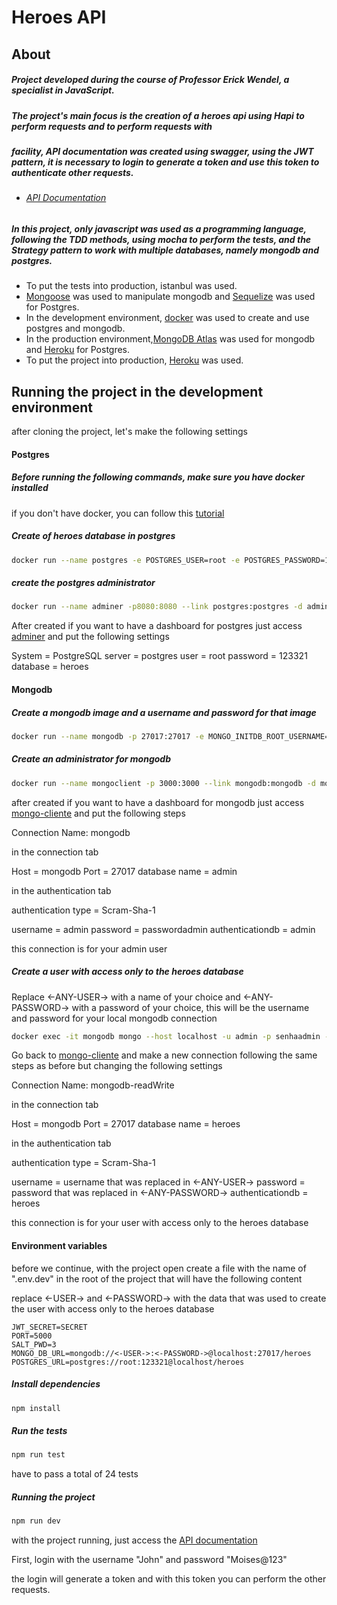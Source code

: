 # Heroes API

## About
#####  Project developed during the course of Professor Erick Wendel, a specialist in JavaScript.

##### The project's main focus is the creation of a heroes api using Hapi to perform requests and to perform requests with

##### facility, API documentation was created using swagger, using the JWT pattern, it is necessary to login to generate a token and use this token to authenticate other requests.

- ###### [API Documentation](https://cursonodebr-moises.herokuapp.com/documentation)

##### In this project, only javascript was used as a programming language, following the TDD methods, using mocha to perform the tests, and the Strategy pattern to work with multiple databases, namely mongodb and postgres.



- To put the tests into production, istanbul was used.
- [Mongoose](https://mongoosejs.com/) was used to manipulate mongodb and [Sequelize](https://sequelize.org/) was used for Postgres.
- In the development environment, [docker](https://www.docker.com/) was used to create and use postgres and mongodb.
- In the production environment,[MongoDB Atlas](https://www.mongodb.com/) was used for mongodb and [Heroku](https://www.heroku.com) for Postgres.
- To put the project into production, [Heroku](https://www.heroku.com) was used.

## Running the project in the development environment

after cloning the project, let's make the following settings

#### Postgres

##### Before running the following commands, make sure you have docker installed

if you don't have docker, you can follow this [tutorial](https://www.youtube.com/watch?v=5nX8U8Fz5S0)

##### Create of heroes database in postgres
```bash
docker run --name postgres -e POSTGRES_USER=root -e POSTGRES_PASSWORD=123321 -e POSTGRES_DB=heroes -p 5432:5432 -d postgres
```

##### create the postgres administrator
```bash
docker run --name adminer -p8080:8080 --link postgres:postgres -d adminer
```
After created if you want to have a dashboard for postgres just access [adminer](http://localhost:8080/) and put the following settings

System = PostgreSQL
server = postgres
user = root
password = 123321
database = heroes

#### Mongodb

##### Create a mongodb image and a username and password for that image
```bash
docker run --name mongodb -p 27017:27017 -e MONGO_INITDB_ROOT_USERNAME=admin -e MONGO_INITDB_ROOT_PASSWORD=senhaadmin -d mongo:4
```
##### Create an administrator for mongodb
```bash
docker run --name mongoclient -p 3000:3000 --link mongodb:mongodb -d mongoclient/mongoclient
```

after created if you want to have a dashboard for mongodb just access  [mongo-cliente](http://localhost:3000/) and put the following steps

Connection Name: mongodb

in the connection tab

Host = mongodb
Port = 27017
database name = admin

in the authentication tab

authentication type = Scram-Sha-1

username = admin
password = passwordadmin
authenticationdb = admin

this connection is for your admin user

##### Create a user with access only to the heroes database

Replace <-ANY-USER-> with a name of your choice and <-ANY-PASSWORD-> with a password of your choice, this will be the username and password for your local mongodb connection

```bash
docker exec -it mongodb mongo --host localhost -u admin -p senhaadmin -authenticationDatabase admin --eval "db.getSiblingDB('heroes').createUser({user:'<-ANY-USER->', pwd: '<-ANY-PASSWORD->', roles: [{role: 'readWrite', db: 'heroes'}]})"
```

Go back to [mongo-cliente](http://localhost:3000/) and make a new connection following the same steps as before but changing the following settings

Connection Name: mongodb-readWrite

in the connection tab

Host = mongodb
Port = 27017
database name = heroes

in the authentication tab

authentication type = Scram-Sha-1

username = username that was replaced in <-ANY-USER->
password = password that was replaced in <-ANY-PASSWORD->
authenticationdb = heroes

this connection is for your user with access only to the heroes database

#### Environment variables

before we continue, with the project open create a file with the name of ".env.dev" in the root of the project that will have the following content

replace <-USER-> and <-PASSWORD-> with the data that was used to create the user with access only to the heroes database

```
JWT_SECRET=SECRET
PORT=5000
SALT_PWD=3
MONGO_DB_URL=mongodb://<-USER->:<-PASSWORD->@localhost:27017/heroes
POSTGRES_URL=postgres://root:123321@localhost/heroes
```

##### Install dependencies

```bash
npm install
```

##### Run the tests
```bash
npm run test
```

have to pass a total of 24 tests

##### Running the project
```bash
npm run dev
```

with the project running, just access the [API documentation](localhost:5000/documentation)

First, login with the username "John" and password "Moises@123"

the login will generate a token and with this token you can perform the other requests.